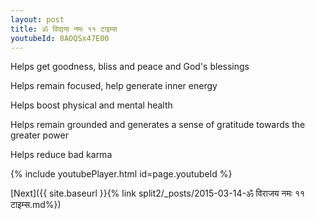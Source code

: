 ```yaml
---
layout: post
title: ॐ विद्यया नमः ११ टाइम्स
youtubeId: 8AOQSx47E00
---
```

 
 
Helps get goodness, bliss and peace and God's blessings
 
Helps remain focused, help generate inner energy 
 
Helps boost physical and mental health 
 
Helps remain grounded and generates a sense of gratitude towards the greater power 
 
Helps reduce bad karma
 
 
 
 


{% include youtubePlayer.html id=page.youtubeId %}
 
[Next]({{ site.baseurl }}{% link  split2/_posts/2015-03-14-ॐ विराजय नमः ११ टाइम्स.md%})
 
